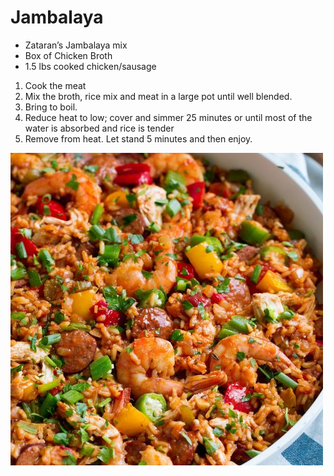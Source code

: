 # Jambalaya

- Zataran’s Jambalaya mix
- Box of Chicken Broth
- 1.5 lbs cooked chicken/sausage

1. Cook the meat
2. Mix the broth, rice mix and meat in a large pot until well blended. 
3. Bring to boil. 
4. Reduce heat to low; cover and simmer 25 minutes or until most of the water is absorbed and rice is tender
5. Remove from heat. Let stand 5 minutes and then enjoy.

![Untitled](Jambalaya%2036e58613efdf45818eda2aafb1098bcc/Untitled.png)
